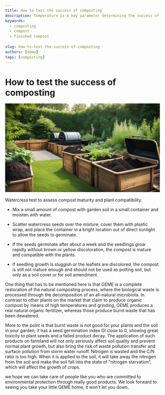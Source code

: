 ```yaml
---
title: How to test the success of composting
description: Temperature is a key parameter determining the success of composting operations. Physical characteristics of the compost ingredients, including moisture content
keywords:
  - composting
  - compost
  - finished compost

slug: how-to-test-the-success-of-composting
authors: [emma]
tags: [composting]
---
```


# How to test the success of composting

![finished compost](./img/img.png)


Watercress test to assess compost maturity and plant compatibility.

- Mix a small amount of compost with garden soil in a small container and moisten with water.

- Scatter watercress seeds over the mixture, cover them with plastic wrap, and place the container in a bright location 
out of direct sunlight to allow the seeds to germinate.

- If the seeds germinate after about a week and the seedlings grow rapidly without brown or yellow discoloration, 
the compost is mature and compatible with the plants.
<!-- truncate -->
- If seedling growth is sluggish or the leaflets are discolored, the compost is still not mature enough and should not be
used as potting soil, but only as a soil cover or for soil amendment.

One thing that has to be mentioned here is that GEME is a complete restoration of the natural composting process, 
where the biological waste is processed through the decomposition of an all-natural microbiota.
In contrast to other plants on the market that claim to produce organic compost by means of high temperatures and grinding,
GEME produces a real natural organic fertilizer, whereas those produce burnt waste that has been dewatered.

More to the point is that burnt waste is not good for your plants and the soil in your garden, it has a seed germination 
index GI close to 0, showing great toxicity to plant seeds and a failed product decay. The application of such products
on farmland will not only seriously affect soil quality and prevent normal plant growth, but also bring the risk of waste 
pollution transfer and surface pollution from storm water runoff. Nitrogen is wasted and the C/N ratio is too high. 
When it is applied to the soil, it will take away the nitrogen from the soil and make the soil fall into the state of 
"nitrogen starvation", which will affect the growth of crops.

we hope we can take care of people like you who are committed to environmental protection through really good products.
We look forward to seeing you take your little GEME home, it won't let you down.
